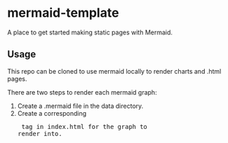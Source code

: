 # mermaid-template

A place to get started making static pages with Mermaid.

## Usage

This repo can be cloned to use mermaid locally to render charts and .html pages.

There are two steps to render each mermaid graph:

1. Create a .mermaid file in the data directory.
2. Create a corresponding <pre> tag in index.html for the graph to render into.
